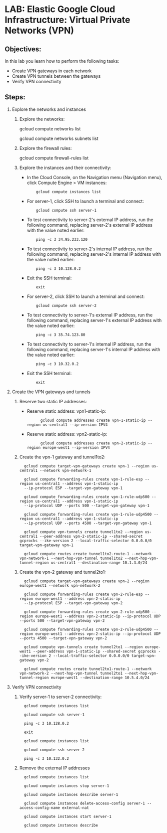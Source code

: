 # LAB:  Elastic Google Cloud Infrastructure: Virtual Private Networks (VPN)

## Objectives:

In this lab you learn how to perform the following tasks:
  - Create VPN gateways in each network
  - Create VPN tunnels between the gateways
  - Verify VPN connectivity

## Steps:

1. Explore the networks and instances

   1. Explore the networks:

      gcloud compute networks list

      gcloud compute networks subnets list

   2. Explore the firewall rules:

      gcloud compute firewall-rules list

   3. Explore the instances and their connectivity:

      - In the Cloud Console, on the Navigation menu (Navigation menu), click Compute Engine > VM instances:

                gcloud compute instances list

      - For server-1, click SSH to launch a terminal and connect:

                gcloud compute ssh server-1

      - To test connectivity to server-2's external IP address, run the following command, replacing server-2's     external IP address with the value noted earlier:

                ping -c 3 34.95.233.120

      - To test connectivity to server-2's internal IP address, run the following command, replacing server-2's  internal IP address with the value noted earlier:

                ping -c 3 10.128.0.2

      - Exit the SSH terminal:

                exit

      - For server-2, click SSH to launch a terminal and connect:

                gcloud compute ssh server-2

      - To test connectivity to server-1's external IP address, run the following command, replacing server-1's external IP address with the value noted earlier:

                ping -c 3 35.74.123.80

      - To test connectivity to server-1's internal IP address, run the following command, replacing server-1's internal IP address with the value noted earlier:

                ping -c 3 10.32.0.2

      - Exit the SSH terminal:
      
                exit

2. Create the VPN gateways and tunnels

   1. Reserve two static IP addresses:

      - Reserve static address: vpn1-static-ip:

                  gcloud compute addresses create vpn-1-static-ip --region us-central1 --ip-version IPV4

      - Reserve static address: vpn2-static-ip:

                  gcloud compute addresses create vpn-2-static-ip --region europe-west1 --ip-version IPV4

   2. Create the vpn-1 gateway and tunnel1to2:

            gcloud compute target-vpn-gateways create vpn-1 --region us-central1 --network vpn-network-1

            gcloud compute forwarding-rules create vpn-1-rule-esp --region us-central1 --address vpn-1-static-ip
            --ip-protocol ESP --target-vpn-gateway vpn-1 

            gcloud compute forwarding-rules create vpn-1-rule-udp500 --region us-central1 --address vpn-1-static-ip
            --ip-protocol UDP --ports 500 --target-vpn-gateway vpn-1

            gcloud compute forwarding-rules create vpn-1-rule-udp4500 --region us-central1 --address vpn-1-static-ip
            --ip-protocol UDP --ports 4500 --target-vpn-gateway vpn-1

            gcloud compute vpn-tunnels create tunnel1to2 --region us-central1 --peer-address vpn-2-static-ip --shared-secret gcprocks --ike-version 2 --local-traffic-selector 0.0.0.0/0 target-vpn-gateway vpn-1

            gcloud compute routes create tunnel1to2-route-1 --network vpn-network-1 --next-hop-vpn-tunnel tunnel1to2 --next-hop-vpn-tunnel-region us-central1 --destination-range 10.1.3.0/24

   3. Create the vpn-2 gateway and tunnel2to1:

            gcloud compute target-vpn-gateways create vpn-2 --region europe-west1 --network vpn-network-2

            gcloud compute forwarding-rules create vpn-2-rule-esp --region europe-west1 --address vpn-2-static-ip
            --ip-protocol ESP --target-vpn-gateway vpn-2

            gcloud compute forwarding-rules create vpn-2-rule-udp500 --region europe-west1 --address vpn-2-static-ip --ip-protocol UDP --ports 500 --target-vpn-gateway vpn-2

            gcloud compute forwarding-rules create vpn-2-rule-udp4500 --region europe-west1 --address vpn-2-static-ip --ip-protocol UDP --ports 4500 --target-vpn-gateway vpn-2

            gcloud compute vpn-tunnels create tunnel2to1 --region europe-west1 --peer-address vpn-1-static-ip --shared-secret gcprocks --ike-version 2 --local-traffic-selector 0.0.0.0/0 target-vpn-gateway vpn-2

            gcloud compute routes create tunnel2to1-route-1 --network vpn-network-2 --next-hop-vpn-tunnel tunnel2to1 --next-hop-vpn-tunnel-region europe-west1 --destination-range 10.5.4.0/24

3. Verify VPN connectivity

   1. Verify server-1 to server-2 connectivity:

            gcloud compute instances list

            gcloud compute ssh server-1

            ping -c 3 10.128.0.2

            exit

            gcloud compute instances list

            gcloud compute ssh server-2

            ping -c 3 10.132.0.2

   2. Remove the external IP addresses

            gcloud compute instances list

            gcloud compute instances stop server-1

            gcloud compute instances describe server-1

            gcloud compute instances delete-access-config server-1 --access-config-name external-nat

            gcloud compute instances start server-1

            gcloud compute instances describe